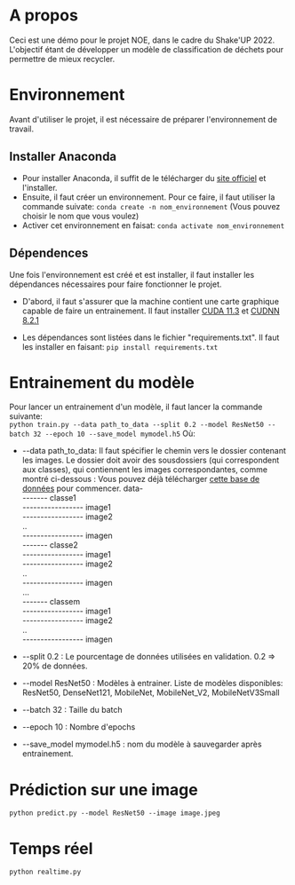 <!-- A PROPOS -->
# A propos

Ceci est une démo pour le projet NOE, dans le cadre du Shake'UP 2022.
L'objectif étant de développer un modèle de classification de déchets pour permettre de mieux recycler.

<!-- ENVIRONNEMENT -->
# Environnement
Avant d'utiliser le projet, il est nécessaire de préparer l'environnement de travail.

## Installer Anaconda
* Pour installer Anaconda, il suffit de le télécharger du [site officiel](https://www.anaconda.com/products/distribution) et l'installer.
* Ensuite, il faut créer un environnement. Pour ce faire, il faut utiliser la commande suivate:
`conda create -n nom_environnement`
(Vous pouvez choisir le nom que vous voulez)
* Activer cet environnement en faisat: `conda activate nom_environnement`

## Dépendences
Une fois l'environnement est créé et est installer, il faut installer les dépendances nécessaires pour faire fonctionner le projet.
* D'abord, il faut s'assurer que la machine contient une carte graphique capable de faire un entrainement.
Il faut installer [CUDA  11.3](https://developer.nvidia.com/cuda-11.3.0-download-archive) et [CUDNN 8.2.1](https://developer.nvidia.com/rdp/cudnn-archive)

* Les dépendances sont listées dans le fichier "requirements.txt". Il faut les installer en faisant:
`pip install requirements.txt`

<!-- ENTRAINEMENT -->
# Entrainement du modèle
Pour lancer un entrainement d'un modèle, il faut lancer la commande suivante:\
`python train.py --data path_to_data --split 0.2 --model ResNet50 --batch 32 --epoch 10 --save_model mymodel.h5` 
Où:
* --data path_to_data: Il faut spécifier le chemin vers le dossier contenant les images.
Le dossier doit avoir des sousdossiers (qui correspondent aux classes), qui contiennent les images correspondantes, comme montré ci-dessous :
Vous pouvez déjà télécharger [cette base de données](https://drive.google.com/file/d/1tBfsf7ghNRGjSDx3IXpRw5f6NNoGl-OX/view?usp=sharing) pour commencer.
data-\
------- classe1 \
----------------- image1\
----------------- image2\
..\
----------------- imagen\
------- classe2\
----------------- image1\
----------------- image2\
..\
----------------- imagen\
...\
------- classem\
----------------- image1\
----------------- image2\
..\
----------------- imagen

* --split 0.2 : Le pourcentage de données utilisées en validation. 0.2 => 20% de données.

* --model ResNet50 : Modèles à entrainer. Liste de modèles disponibles: ResNet50, DenseNet121, MobileNet, MobileNet_V2, MobileNetV3Small
* --batch 32 : Taille du batch
* --epoch 10 : Nombre d'epochs
* --save_model mymodel.h5 : nom du modèle à sauvegarder après entrainement.

<!-- PREDICTION -->
# Prédiction sur une image
`python predict.py --model ResNet50 --image image.jpeg` 

<!-- REALTIME -->
# Temps réel
`python realtime.py` 
